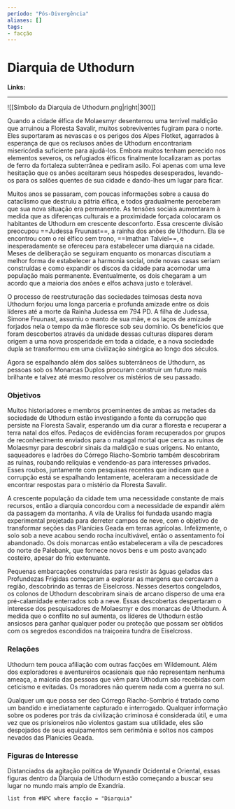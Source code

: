 ```yaml
---
período: "Pós-Divergência"
aliases: []
tags:
- facção
---
```

# **Diarquia de Uthodurn**
**Links:**

---
![[Símbolo da Diarquia de Uthodurn.png|right|300]]

Quando a cidade élfica de Molaesmyr desenterrou uma terrível maldição que arruinou a Floresta Savalir, muitos sobreviventes fugiram para o norte. Eles suportaram as nevascas e os perigos dos Alpes Flotket, agarrados à esperança de que os reclusos anões de Uthodurn encontrariam misericórdia suficiente para ajudá-los. Embora muitos tenham perecido nos elementos severos, os refugiados élficos finalmente localizaram as portas de ferro da fortaleza subterrânea e pediram asilo. Foi apenas com uma leve hesitação que os anões aceitaram seus hóspedes desesperados, levando-os para os salões quentes de sua cidade e dando-lhes um lugar para ficar.

Muitos anos se passaram, com poucas informações sobre a causa do cataclismo que destruiu a pátria élfica, e todos gradualmente perceberam que sua nova situação era permanente. As tensões sociais aumentaram à medida que as diferenças culturais e a proximidade forçada colocaram os habitantes de Uthodurn em crescente desconforto. Essa crescente divisão preocupou ==Judessa Fruunast==, a rainha dos anões de Uthodurn. Ela se encontrou com o rei élfico sem trono, ==Imathan Talviel==, e inesperadamente se ofereceu para estabelecer uma diarquia na cidade. Meses de deliberação se seguiram enquanto os monarcas discutiam a melhor forma de estabelecer a harmonia social, onde novas casas seriam construídas e como expandir os discos da cidade para acomodar uma população mais permanente. Eventualmente, os dois chegaram a um acordo que a maioria dos anões e elfos achava justo e tolerável.

O processo de reestruturação das sociedades teimosas desta nova Uthodurn forjou uma longa parceria e profunda amizade entre os dois líderes até a morte da Rainha Judessa em 794 PD. A filha de Judessa, Simone Fruunast, assumiu o manto de sua mãe, e os laços de amizade forjados nela o tempo da mãe floresce sob seu domínio. Os benefícios que foram descobertos através da unidade dessas culturas díspares deram origem a uma nova prosperidade em toda a cidade, e a nova sociedade dupla se transformou em uma civilização sinérgica ao longo dos séculos.

Agora se espalhando além dos salões subterrâneos de Uthodurn, as pessoas sob os Monarcas Duplos procuram construir um futuro mais brilhante e talvez até mesmo resolver os mistérios de seu passado.

### **Objetivos**
Muitos historiadores e membros proeminentes de ambas as metades da sociedade de Uthodurn estão investigando a fonte da corrupção que persiste na Floresta Savalir, esperando um dia curar a floresta e recuperar a terra natal dos elfos. Pedaços de evidências foram recuperados por grupos de reconhecimento enviados para o matagal mortal que cerca as ruínas de Molaesmyr para descobrir sinais da maldição e suas origens. No entanto, saqueadores e ladrões do Córrego Riacho-Sombrio também descobriram as ruínas, roubando relíquias e vendendo-as para interesses privados. Esses roubos, juntamente com pesquisas recentes que indicam que a corrupção está se espalhando lentamente, aceleraram a necessidade de encontrar respostas para o mistério da Floresta Savalir.

A crescente população da cidade tem uma necessidade constante de mais recursos, então a diarquia concordou com a necessidade de expandir além da passagem da montanha. A vila de Uraliss foi fundada usando magia experimental projetada para derreter campos de neve, com o objetivo de transformar seções das Planícies Geada em terras agrícolas. Infelizmente, o solo sob a neve acabou sendo rocha incultivável, então o assentamento foi abandonado. Os dois monarcas então estabeleceram a vila de pescadores do norte de Palebank, que fornece novos bens e um posto avançado costeiro, apesar do frio extenuante.

Pequenas embarcações construídas para resistir às águas geladas das Profundezas Frígidas começaram a explorar as margens que cercavam a região, descobrindo as terras de Eiselcross. Nesses desertos congelados, os colonos de Uthodurn descobriram sinais de arcano disperso de uma era pré-calamidade enterrados sob a neve. Essas descobertas despertaram o interesse dos pesquisadores de Molaesmyr e dos monarcas de Uthodurn. À medida que o conflito no sul aumenta, os líderes de Uthodurn estão ansiosos para ganhar qualquer poder ou proteção que possam ser obtidos com os segredos escondidos na traiçoeira tundra de Eiselcross.
### **Relações**
Uthodurn tem pouca afiliação com outras facções em Wildemount. Além dos exploradores e aventureiros ocasionais que não representam nenhuma ameaça, a maioria das pessoas que vêm para Uthodurn são recebidas com ceticismo e evitadas. Os moradores não querem nada com a guerra no sul.

Qualquer um que possa ser deo Córrego Riacho-Sombrio é tratado como um bandido e imediatamente capturado e interrogado. Qualquer informação sobre os poderes por trás da civilização criminosa é considerada útil, e uma vez que os prisioneiros não violentos gastam sua utilidade, eles são despojados de seus equipamentos sem cerimônia e soltos nos campos nevados das Planícies Geada.

### **Figuras de Interesse**
Distanciados da agitação política de Wynandir Ocidental e Oriental, essas figuras dentro da Diarquia de Uthodurn estão começando a buscar seu lugar no mundo mais amplo de Exandria.

``` dataview
list from #NPC where facção = "Diarquia"
```
